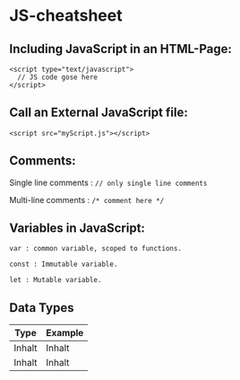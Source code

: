 # JS-cheatsheet

## Including JavaScript in an HTML-Page:

```
<script type="text/javascript">
  // JS code gose here
</script>
```
## Call an External JavaScript file:

```
<script src="myScript.js"></script>
```
## Comments:

Single line comments : ``` // only single line comments ```

Multi-line comments : ``` /* comment here */ ```

## Variables in JavaScript:

``` var : common variable, scoped to functions. ```

``` const : Immutable variable. ```

``` let : Mutable variable. ```

## Data Types 

Type | Example
-------- |  --------
Inhalt   | Inhalt
Inhalt   | Inhalt
